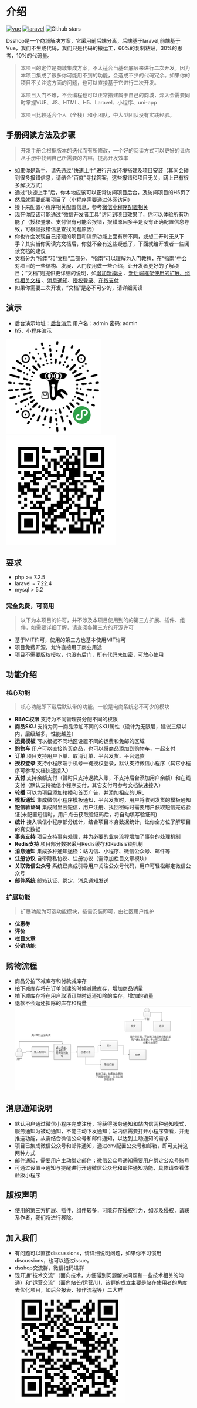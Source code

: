 # 介绍
[![vue](https://img.shields.io/badge/vue-2.6.10-brightgreen.svg "vue")](https://github.com/vuejs/vue "vue") [![laravel](https://img.shields.io/badge/laravel-7.22.4-brightgreen.svg "laravel")](https://github.com/laravel/laravel "laravel") ![Github stars](https://img.shields.io/github/stars/dspurl/dsshop.svg)

Dsshop是一个商城解决方案，它采用前后端分离，后端基于laravel,前端基于Vue，我们不生成代码，我们只是代码的搬运工，60%的复制粘贴，30%的思考，10%的代码量。
> 本项目的定位是商城集成方案，不太适合当基础底层来进行二次开发。因为本项目集成了很多你可能用不到的功能，会造成不少的代码冗余。如果你的项目不关注这方面的问题，也可以直接基于它进行二次开发。
> 
> 本项目入门不难，不会编程也可以正常搭建属于自己的商城，深入会需要同时掌握VUE、JS、HTML、H5、Laravel、小程序、uni-app
> 
> 本项目比较适合个人（全栈）和小团队，中大型团队没有实践经验。
## 手册阅读方法及步骤
> 开发手册会根据版本的迭代而有所修改，一个好的阅读方式可以更好的让你从手册中找到自己所需要的内容，提高开发效率
- 如果你是新手，请先通过“[快速上手](getting-started.html "快速上手")”进行开发环境搭建及项目安装（其间会碰到很多报错信息，请结合“百度”寻找答案，这些报错和项目无关，网上已有很多解决方式）
- 通过“快速上手”后，你本地应该可以正常访问项目后台，及访问项目的H5页了
- 然后就需要[部署](deploy.html "部署")项目了（小程序需要通过外网访问）
- 接下来配置小程序相关配置信息，参考[微信小程序配置相关](basic.html#微信小程序配置相关 "微信小程序配置相关")
- 现在你应该可能通过“微信开发者工具”访问到项目效果了，你可以体验所有功能了（授权登录、支付很有可能会报错，报错原因多半是没有正确配置信息导致，可根据报错信息查找问题原因）
- 你也许会发现自己搭建的项目和演示功能上面有所不同，或想二开时无从下手？其实当你阅读完文档后，你就不会有这些疑惑了，下面就给开发者一些阅读文档的建议
- 文档分为“指南”和“文档”二部分，“指南”可以理解为入门教程，在“指南”中会对项目的一些结构、发展、入门使用做一些介绍，让开发者更好的了解项目；“文档”则提供更详细的说明，如[增加新模块](../document/exploit.html "增加新模块") 、[新后端框架使用的扩展、组件相关文档](../document/third-party.html "新后端框架使用的扩展、组件相关文档") 、[消息通知](common.html "消息通知")、[授权登录](mini-authorization-login.html "授权登录")、[在线支付](payment.html "在线支付")
- 如果你需要二次开发，“文档”是必不可少的，请详细阅读

## 演示
- 后台演示地址：[后台演示](http://dsshop.dswjcms.com/admin "后台演示") 用户名：admin 密码: admin
- h5、小程序演示

![](/image/gh_e79e7cd855e7_258.jpg)
![](/image/13.png)
## 要求
- php >= 7.2.5
- laravel = 7.22.4
- mysql > 5.2
### 完全免费，可商用
> 以下为本项目的许可，并不涉及本项目使用到的的第三方扩展、插件、组件，如需要详细了解，请查阅各第三方的开源许可
- 基于MIT许可，使用的第三方也基本使用MIT许可
- 项目免费开源，允许直接用于商业用途
- 项目不需要版权授权，也没有后门，所有代码未加密，可放心使用
## 功能介绍
### 核心功能
> 核心功能即下载后默认带的功能，一般是电商系统必不可少的模块
- **RBAC权限** 支持为不同管理员分配不同的权限
- **商品SKU** 支持为同一商品添加不同的SKU属性（设计为无限层，建议三级以内，层级越多，性能越差）
- **运费模板** 可以根据不同地区设置不同的运费和免邮的区域
- **购物车** 用户可以直接购买商品，也可以将商品添加到购物车，一起支付
- **订单** 项目支持用户下单、取消订单、平台发货、平台退款
- **授权登录** 支持小程序端手机号一键授权登录，默认支持微信小程序（其它小程序可参考文档快速接入）
- **支付** 支持余额支付（暂时只支持退款入账，不支持后台添加用户余额）和在线支付（默认支持微信小程序支付，其它支付可参考文档快速接入）
- **轮播** 可以为项目添加轮播和首页广告，并添加相应的URL
- **模板通知** 集成微信小程序模板通知，平台发货时，用户将收到发货的模板通知
- **短信验证码** 集成阿里云短信，用户注册、找回密码时需要用户获取短信完成验证(未配置短信时，用户点击获取验证码后，将自动填写验证码)
- **统计** 接入微信小程序部分统计，结合项目本身数据统计，让你全方位了解项目的真实数据
- **事务支持** 项目支持事务处理，并为必要的业务流程增加了事务的处理机制
- **Redis支持** 项目部分数据采用Redis缓存和Redisis锁机制
- **消息通知** 集成多种通知途径：站内信、小程序、微信公众号、邮件等
- **注册协议** 自带隐私协议、注册协议（需添加栏目文章模块）
- **关联微信公众号** 系统已集成引导用户关注公众号代码，用户可轻松绑定微信公众号
- **邮件系统** 邮箱认证、绑定、消息通知发送
### 扩展功能
> 扩展功能为可选功能模块，按需安装即可，由社区用户维护
- **优惠券**
- **评价**
- **栏目文章**
- **分销功能**
## 购物流程
- 商品分拍下减库存和付款减库存
- 拍下减库存将在订单创建的时候减除库存，增加商品销量
- 拍下减库存将在用户取消订单时返还扣除的库存，增加的销量
- 退款不会返还扣除的库存和销量
![](/image/10.png)

## 消息通知说明
- 默认用户通过微信小程序完成注册，将获得服务通知和站内信两种通知模式，服务通知为被动通知，不能主动下发通知；站内信需要打开小程序查看，并无推送功能，故需结合微信公众号和邮件通知，以达到主动通知的需求
- 项目已集成微信公众号和邮件通知，通过env配置公众号和邮箱，即可支持这两种方式
- 邮件通知，需要用户主动绑定邮件；微信公众号通知需要用户绑定公众号账号
- 可通过设置->通知与提醒进行开通微信公众号和邮件通知功能，具体请查看体验版小程序

## 版权声明
- 使用的第三方扩展、插件、组件较多，可能存在侵权行为，如涉及侵权，请联系作者，我们将进行移除。
## 加入我们
- 有问题可以直接discussions，请详细说明问题，如果你不习惯用discussions，也可以通过issue。
- dsshop交流群，微信扫码进群
- 现开通“技术交流”（面向技术，方便碰到问题解决问题和一些技术相关的沟通）和“运营交流”（面向站长/运营/UI，该群的成立主要是站在使用者的角度去优化项目，如后台报表、操作流程等）二大群
![](/image/12.png)